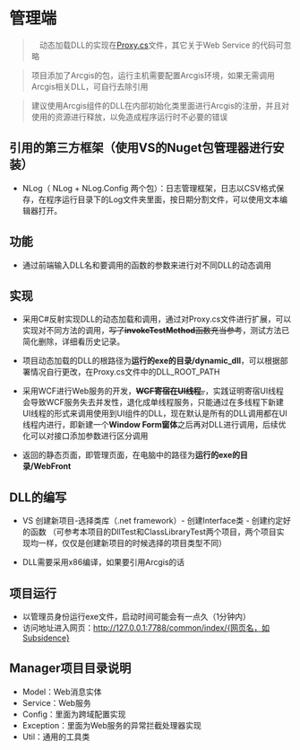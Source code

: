 # 管理端

>　动态加载DLL的实现在[Proxy.cs](https://github.com/ddddyyyy/c_sharp_dynamic_dll/blob/main/Manager/Proxy.cs)文件，其它关于Web Service 的代码可忽略

>  项目添加了Arcgis的包，运行主机需要配置Arcgis环境，如果无需调用Arcgis相关DLL，可自行去除引用

>  建议使用Arcgis组件的DLL在内部初始化类里面进行Arcgis的注册，并且对使用的资源进行释放，以免造成程序运行时不必要的错误

## 引用的第三方框架（使用VS的Nuget包管理器进行安装）

- NLog（ NLog + NLog.Config 两个包）：日志管理框架，日志以CSV格式保存，在程序运行目录下的Log文件夹里面，按日期分割文件，可以使用文本编辑器打开。

## 功能

- 通过前端输入DLL名和要调用的函数的参数来进行对不同DLL的动态调用

## 实现

- 采用C#反射实现DLL的动态加载和调用，通过对Proxy.cs文件进行扩展，可以实现对不同方法的调用，~~写了**invokeTestMethod**函数充当参考~~，测试方法已简化删除，详细看历史记录。

- 项目动态加载的DLL的根路径为**运行的exe的目录/dynamic_dll**，可以根据部署情况自行更改，在Proxy.cs文件中的DLL_ROOT_PATH

- 采用WCF进行Web服务的开发，~~**WCF寄宿在UI线程**。~~，实践证明寄宿UI线程会导致WCF服务失去并发性，退化成单线程服务，只能通过在多线程下新建UI线程的形式来调用使用到UI组件的DLL，现在默认是所有的DLL调用都在UI线程内进行，即新建一个**Window Form窗体**之后再对DLL进行调用，后续优化可以对接口添加参数进行区分调用

- 返回的静态页面，即管理页面，在电脑中的路径为**运行的exe的目录/WebFront**

## DLL的编写

- VS 创建新项目-选择类库（.net framework）- 创建Interface类 - 创建约定好的函数 （可参考本项目的DllTest和ClassLibraryTest两个项目，两个项目实现均一样，仅仅是创建新项目的时候选择的项目类型不同）

- DLL需要采用x86编译，如果要引用Arcgis的话

## 项目运行

- 以管理员身份运行exe文件，启动时间可能会有一点久（1分钟内）
- 访问地址进入网页：http://127.0.0.1:7788/common/index/{网页名，如Subsidence}

## Manager项目目录说明

- Model：Web消息实体
- Service：Web服务
- Config：里面为跨域配置实现
- Exception：里面为Web服务的异常拦截处理器实现
- Util：通用的工具类
